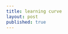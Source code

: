 ```yaml
---
title: learning curve
layout: post
published: true
---
```

<!--
If you're thinking about your professional new year's resolutions, professional development should be top of mind. When you are willing to take your time learn new things, you'll have an opportunity to improve your reputation and become more competitive for opportunities at your existing company, as well as help qualify you for opportunities in other organizations. Taking courses or earning a certification can enhance your candidacy and help you stand out in a pool of otherwise similarly qualified candidates.
Chris Proulx, president and CEO of eCornell and the newly launched RedShift, an online program providing MBA-level content, real world projects and access to mentors and coaches, suggests you keep the following in mind when evaluating professional development opportunities.
1. Know what you're getting. With online tools and in-person classes, there are countless opportunities to learn new things. "In looking at a proposed program, ask questions related to the success of past participants and ask which employers use the program or recognize the credential," Proulx notes. For example, if you're planning to enroll in a certificate program, make sure it is well respected in your professional community or that it is accredited. Be sure to talk to people you respect to solicit their opinions of any program you consider and touch base with people who have enrolled in the programs you're investigating. Take this feedback seriously before you make any choices.
2. Results matter. When you spend time learning content, be sure you're learning information you'll be able to use to demonstrate results in your career. Proulx suggests you look for a program with opportunities to grow your own skills with a real-world takeaway you can use to prove you're ready for the next assignment. Sometimes, this takes some extra effort. Try to predict what skills and information will help you succeed in your career in the future. What's the next great thing that people in your field will need to know? When you can position yourself as someone who is on the cutting edge, you'll have more opportunities in your career.
3. Grow your network. Be sure to focus on quality, not just quantity. "Many programs, even online ones, provide specific and meaningful ways to network with others and grow your professional community," Proulx says. Expanding your network is just as important as learning new information when it comes to your professional development. Be sure to ask how a program will ensure you can grow your network and connect you to mentors. You may want to ask if online programs encourage you to connect with other participants via social media tools or online groups.
4. Value your time. Your time is valuable. With so many options, you can be in control of your schedule. Identify courses that have convenient start dates or even on-demand access. "Students are more successful when they integrate learning and professional development at a time that works for them," Proulx notes. Make sure the program or courses you select are well-suited to your life. It's not worthwhile to enroll in a course or a series of courses that you won't be able to complete.
5. Get feedback. Keep in mind that content and information is key, but as Proulx asks, "If access to content was enough, who would need coaches and mentors?" He suggests you make a point of seeking personalized feedback regarding your ideas so you can gain the edge you need to differentiate yourself. "Feedback is critical in accelerating your application of new skills to your workplace and your career. Make sure whatever you select includes expert, practitioner feedback," Proulx says.-->